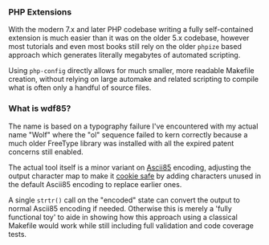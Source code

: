 ### PHP Extensions

With the modern 7.x and later PHP codebase writing a fully self-contained
extension is much easier than it was on the older 5.x codebase, however
most tutorials and even most books still rely on the older `phpize` based
approach which generates literally megabytes of automated scripting.

Using `php-config` directly allows for much smaller, more readable Makefile
creation, without relying on large automake and related scripting to compile
what is often only a handful of source files.

### What is wdf85?

The name is based on a typography failure I've encountered with my actual
name "Wolf" where the "ol" sequence failed to kern correctly because a much
older FreeType library was installed with all the expired patent concerns
still enabled.

The actual tool itself is a minor variant on
[Ascii85](https://en.wikipedia.org/wiki/Ascii85) encoding, adjusting the
output character map to make it
[cookie safe](https://stackoverflow.com/a/1969339) by adding characters
unused in the default Ascii85 encoding to replace earlier ones.

A single `strtr()` call on the "encoded" state can convert the output to
normal Ascii85 encoding if needed. Otherwise this is merely a 'fully
functional toy' to aide in showing how this approach using a classical
Makefile would work while still including full validation and code
coverage tests.
